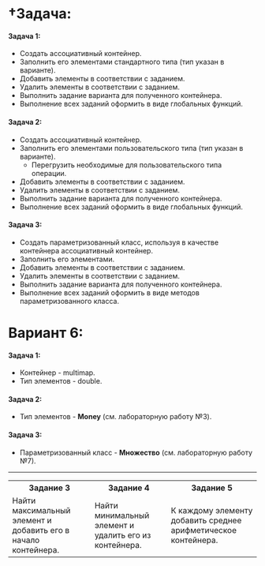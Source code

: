 # &#8224;Задача:
  #### Задача 1:
  - Создать ассоциативный контейнер.
  - Заполнить его элементами стандартного типа (тип указан в варианте).
  - Добавить элементы в соответствии с заданием.
  - Удалить элементы в соответствии с заданием.
  - Выполнить задание варианта для полученного контейнера.
  - Выполнение всех заданий оформить в виде глобальных функций.
  #### Задача 2:
  - Создать ассоциативный контейнер.
  - Заполнить его элементами пользовательского типа (тип указан в варианте).
    - Перегрузить необходимые для пользовательского типа операции.
  - Добавить элементы в соответствии с заданием.
  - Удалить элементы в соответствии с заданием.
  - Выполнить задание варианта для полученного контейнера.
  - Выполнение всех заданий оформить в виде глобальных функций.
  #### Задача 3:
  - Создать параметризованный класс, используя в качестве контейнера ассоциативный контейнер.
  - Заполнить его элементами.
  - Добавить элементы в соответствии с заданием.
  - Удалить элементы в соответствии с заданием.
  - Выполнить задание варианта для полученного контейнера.
  - Выполнение всех заданий оформить в виде методов параметризованного класса.
# Вариант 6:
#### Задача 1:
  - Контейнер - multimap.
  - Тип элементов - double.
#### Задача 2:
  - Тип элементов - __Money__ (см. лабораторную работу №3).
#### Задача 3:
  - Параметризованный класс - __Множество__ (см. лабораторную работу №7).
____
<table>
<tr><th><b>Задание 3</b></th><th><b>Задание 4</b></th><th><b>Задание 5</b></th></tr>
<tr><td>Найти максимальный элемент и добавить его в начало контейнера.</td>
<td>Найти минимальный элемент и удалить его из контейнера.</td>
<td>К каждому элементу добавить среднее арифметическое контейнера.</td></tr>
</table>

